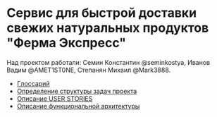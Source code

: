 # **Сервис для быстрой доставки свежих натуральных продуктов "Ферма Экспресс"**
Над проектом работали:
Семин Константин @seminkostya, Иванов Вадим @AMET1ST0NE, Степанян Михаил @Mark3888.
- [Глоссарий](0-glossary.md)  
- [Определение структуры задач проекта](1-structure-definition.md)   
- [Описание USER STORIES](2-user-story-description.md)  
- [Описание функциональной архитектуры](3-functional-architecture-description.md)